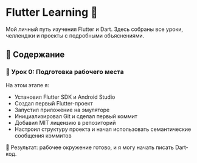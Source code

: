 # Flutter Learning 🚀

Мой личный путь изучения Flutter и Dart. Здесь собраны все уроки, челленджи и проекты с подробными объяснениями.

## 📂 Содержание
### 🧰 Урок 0: Подготовка рабочего места

На этом этапе я:
- Установил Flutter SDK и Android Studio
- Создал первый Flutter-проект
- Запустил приложение на эмуляторе
- Инициализировал Git и сделал первый коммит
- Добавил MIT лицензию в репозиторий
- Настроил структуру проекта и начал использовать семантические сообщения коммитов

🎯 Результат: рабочее окружение готово, и я могу начать писать Dart-код.
